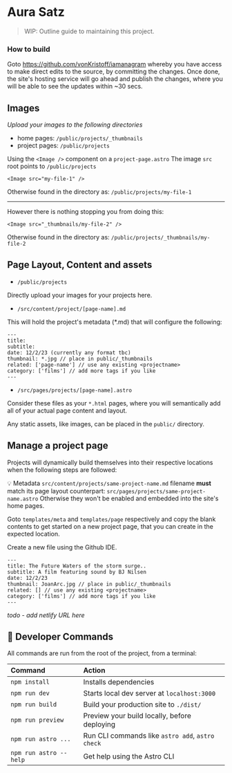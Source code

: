 # Aura Satz

> WIP: Outline guide to maintaining this project. 

### How to build

Goto https://github.com/vonKristoff/iamanagram whereby you have access to make direct edits to the source, by committing the changes. Once done, the site's hosting service will go ahead and publish the changes, where you will be able to see the updates within ~30 secs.

## Images
*Upload your images to the following directories*
* home pages: `/public/projects/_thumbnails`
* project pages: `/public/projects`

Using the `<Image />` component on a `project-page.astro`
The image `src` root points to `/public/projects`
```
<Image src="my-file-1" />
```
Otherwise found in the directory as: `/public/projects/my-file-1`

---

However there is nothing stopping you from doing this:
```
<Image src="_thumbnails/my-file-2" />
```
Otherwise found in the directory as: `/public/projects/_thumbnails/my-file-2`

## Page Layout, Content and assets

* `/public/projects`

Directly upload your images for your projects here.

* `/src/content/project/[page-name].md`

This will hold the project's metadata (*.md) that will configure the following:

```
---
title: 
subtitle: 
date: 12/2/23 (currently any format tbc)
thumbnail: *.jpg // place in public/_thumbnails
related: ['page-name'] // use any existing <projectname>
category: ['films'] // add more tags if you like
---
```

* `/src/pages/projects/[page-name].astro`

Consider these files as your `*.html` pages, where you will semantically add all of your actual page content and layout.

Any static assets, like images, can be placed in the `public/` directory.



## Manage a project page

Projects will dynamically build themselves into their respective locations when the following steps are followed:

💡 Metadata `src/content/projects/same-project-name.md` filename **must** match its page layout counterpart: `src/pages/projects/same-project-name.astro` 
Otherwise they won't be enabled and embedded into the site's home pages.



Goto `templates/meta` and `templates/page` respectively and copy the blank contents to get started on a new project page, that you can create in the expected location.

Create a new file using the Github IDE.

```
---
title: The Future Waters of the storm surge..
subtitle: A film featuring sound by BJ Nilsen
date: 12/2/23
thumbnail: JoanArc.jpg // place in public/_thumbnails
related: [] // use any existing <projectname>
category: ['films'] // add more tags if you like
---
```



*todo - add netlify URL here*



## 🧞 Developer Commands

All commands are run from the root of the project, from a terminal:

| Command                | Action                                           |
| :--------------------- | :----------------------------------------------- |
| `npm install`          | Installs dependencies                            |
| `npm run dev`          | Starts local dev server at `localhost:3000`      |
| `npm run build`        | Build your production site to `./dist/`          |
| `npm run preview`      | Preview your build locally, before deploying     |
| `npm run astro ...`    | Run CLI commands like `astro add`, `astro check` |
| `npm run astro --help` | Get help using the Astro CLI                     |

